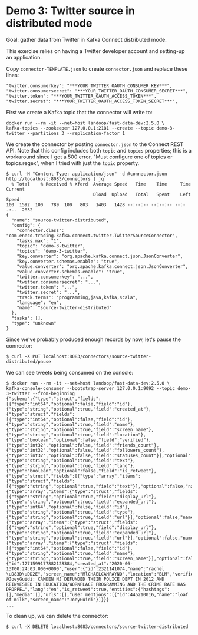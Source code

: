# Demo 3: Twitter source in distributed mode

Goal: gather data from Twitter in Kafka Connect distributed mode.

This exercise relies on having a Twitter developer account and setting-up an application.

Copy `connector-TEMPLATE.json` to create `connector.json` and replace these lines:

```
"twitter.consumerkey": "***YOUR_TWITTER_OAUTH_CONSUMER_KEY***",
"twitter.consumersecret": "***YOUR_TWITTER_OAUTH_CONSUMER_SECRET***",
"twitter.token": "***YOUR_TWITTER_OAUTH_ACCESS_TOKEN***",
"twitter.secret": "***YOUR_TWITTER_OAUTH_ACCESS_TOKEN_SECRET***",
```

First we create a Kafka topic that the connector will write to:

```
docker run --rm -it --net=host landoop/fast-data-dev:2.5.0 \
kafka-topics --zookeeper 127.0.0.1:2181 --create --topic demo-3-twitter --partitions 3 --replication-factor 1
```

We create the connector by posting `connector.json` to the Connect REST API.
Note that this config includes both `topic` and `topics` properties;
this is a workaround since I got a 500 error, "Must configure one of topics or topics.regex",
when I tried with just the `topic` property.

```
$ curl -H "Content-Type: application/json" -d @connector.json http://localhost:8083/connectors | jq
  % Total    % Received % Xferd  Average Speed   Time    Time     Time  Current
                                 Dload  Upload   Total   Spent    Left  Speed
100  1592  100   789  100   803   1403   1428 --:--:-- --:--:-- --:--:--  2832
{
  "name": "source-twitter-distributed",
  "config": {
    "connector.class": "com.eneco.trading.kafka.connect.twitter.TwitterSourceConnector",
    "tasks.max": "1",
    "topic": "demo-3-twitter",
    "topics": "demo-3-twitter",
    "key.converter": "org.apache.kafka.connect.json.JsonConverter",
    "key.converter.schemas.enable": "true",
    "value.converter": "org.apache.kafka.connect.json.JsonConverter",
    "value.converter.schemas.enable": "true",
    "twitter.consumerkey": "...",
    "twitter.consumersecret": "...",
    "twitter.token": "...",
    "twitter.secret": "...",
    "track.terms": "programming,java,kafka,scala",
    "language": "en",
    "name": "source-twitter-distributed"
  },
  "tasks": [],
  "type": "unknown"
}
```

Since we've probably produced enough records by now, let's pause the connector:

```
$ curl -X PUT localhost:8083/connectors/source-twitter-distributed/pause
```

We can see tweets being consumed on the console:

```
$ docker run --rm -it --net=host landoop/fast-data-dev:2.5.0 \
kafka-console-consumer --bootstrap-server 127.0.0.1:9092 --topic demo-3-twitter --from-beginning
{"schema":{"type":"struct","fields":[{"type":"int64","optional":false,"field":"id"},{"type":"string","optional":true,"field":"created_at"},{"type":"struct","fields":[{"type":"int64","optional":false,"field":"id"},{"type":"string","optional":true,"field":"name"},{"type":"string","optional":true,"field":"screen_name"},{"type":"string","optional":true,"field":"location"},{"type":"boolean","optional":false,"field":"verified"},{"type":"int32","optional":false,"field":"friends_count"},{"type":"int32","optional":false,"field":"followers_count"},{"type":"int32","optional":false,"field":"statuses_count"}],"optional":false,"name":"com.eneco.trading.kafka.connect.twitter.User","field":"user"},{"type":"string","optional":true,"field":"text"},{"type":"string","optional":true,"field":"lang"},{"type":"boolean","optional":false,"field":"is_retweet"},{"type":"struct","fields":[{"type":"array","items":{"type":"struct","fields":[{"type":"string","optional":true,"field":"text"}],"optional":false,"name":"com.eneco.trading.kafka.connect.twitter.Hashtag"},"optional":true,"field":"hashtags"},{"type":"array","items":{"type":"struct","fields":[{"type":"string","optional":true,"field":"display_url"},{"type":"string","optional":true,"field":"expanded_url"},{"type":"int64","optional":false,"field":"id"},{"type":"string","optional":true,"field":"type"},{"type":"string","optional":true,"field":"url"}],"optional":false,"name":"com.eneco.trading.kafka.connect.twitter.Medium"},"optional":true,"field":"media"},{"type":"array","items":{"type":"struct","fields":[{"type":"string","optional":true,"field":"display_url"},{"type":"string","optional":true,"field":"expanded_url"},{"type":"string","optional":true,"field":"url"}],"optional":false,"name":"com.eneco.trading.kafka.connect.twitter.Url"},"optional":true,"field":"urls"},{"type":"array","items":{"type":"struct","fields":[{"type":"int64","optional":false,"field":"id"},{"type":"string","optional":true,"field":"name"},{"type":"string","optional":true,"field":"screen_name"}],"optional":false,"name":"com.eneco.trading.kafka.connect.twitter.UserMention"},"optional":true,"field":"user_mentions"}],"optional":false,"name":"com.eneco.trading.kafka.connect.twitter.Entities","field":"entities"}],"optional":false,"name":"com.eneco.trading.kafka.connect.twitter.Tweet"},"payload":{"id":1271599177882128384,"created_at":"2020-06-13T00:24:03.000+0000","user":{"id":2321141074,"name":"rachel \uD83D\uDD2E","screen_name":"MlCHAELCAMPAYNO","location":"BLM","verified":false,"friends_count":496,"followers_count":1368,"statuses_count":61666},"text":"RT @JoeyGuidi: CAMDEN NJ DEFUNDED THEIR POLICE DEPT IN 2012 AND REINVESTED IN EDUCATION/WORKPLACE PROGRAMMING AND THE CRIME RATE HAS DROPPE…","lang":"en","is_retweet":true,"entities":{"hashtags":[],"media":[],"urls":[],"user_mentions":[{"id":445210016,"name":"loaf of milk","screen_name":"JoeyGuidi"}]}}}
...
```

To clean up, we can delete the connector:

```
$ curl -X DELETE localhost:8083/connectors/source-twitter-distributed
```
